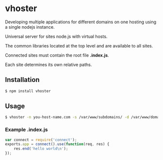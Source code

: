 # vhoster

Developing multiple applications for different domains on one hosting using a single nodejs instance.

Universal server for sites node.js with virtual hosts.

The common libraries located at the top level and are available to all sites.

Connected sites must contain the root file **.index.js**.

Each site determines its own relative paths.

## Installation

``` bash
$ npm install vhoster
```

## Usage

``` bash
$ vhoster -n you-host-name.com -s /var/www/subdomains/ -d /var/www/domains/
```

### Example .index.js

``` javascript
var connect = require('connect');
exports.app = connect().use(function(req, res) {
	res.end('hello world\n');
});
```
